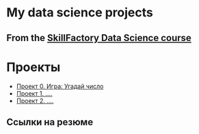 # My data science projects

## From the [SkillFactory Data Science course](https://skillfactory.ru/courses/data-science)

# Проекты

* [Проект 0. Игра: Угадай число](https://github.com/sudecii/test)
* [Проект 1. ....]()
* [Проект 2. ....]()

## Ссылки на резюме